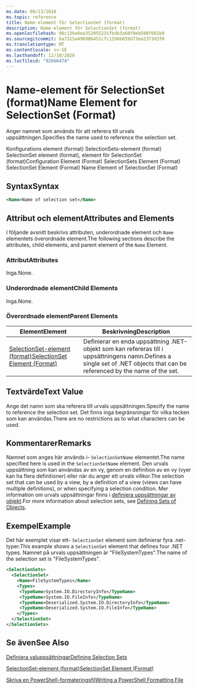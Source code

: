 ```yaml
---
ms.date: 09/13/2016
ms.topic: reference
title: Name-element för SelectionSet (format)
description: Name-element för SelectionSet (format)
ms.openlocfilehash: 98c13be6ea352055231fbdb3a60f0eb508f661b8
ms.sourcegitcommit: ba7315a496986451cfc1296b659d73ea2373d3f0
ms.translationtype: MT
ms.contentlocale: sv-SE
ms.lasthandoff: 12/10/2020
ms.locfileid: "92666474"
---
```

# <a name="name-element-for-selectionset-format"></a><span data-ttu-id="0f647-103">Name-element för SelectionSet (format)</span><span class="sxs-lookup"><span data-stu-id="0f647-103">Name Element for SelectionSet (Format)</span></span>

<span data-ttu-id="0f647-104">Anger namnet som används för att referera till urvals uppsättningen.</span><span class="sxs-lookup"><span data-stu-id="0f647-104">Specifies the name used to reference the selection set.</span></span>

<span data-ttu-id="0f647-105">Konfigurations element (format) SelectionSets-element (format) SelectionSet element (format), element för SelectionSet (format)</span><span class="sxs-lookup"><span data-stu-id="0f647-105">Configuration Element (Format) SelectionSets Element (Format) SelectionSet Element (Format) Name Element of SelectionSet (Format)</span></span>

## <a name="syntax"></a><span data-ttu-id="0f647-106">Syntax</span><span class="sxs-lookup"><span data-stu-id="0f647-106">Syntax</span></span>

```xml
<Name>Name of selection set</Name>
```

## <a name="attributes-and-elements"></a><span data-ttu-id="0f647-107">Attribut och element</span><span class="sxs-lookup"><span data-stu-id="0f647-107">Attributes and Elements</span></span>

<span data-ttu-id="0f647-108">I följande avsnitt beskrivs attributen, underordnade element och `Name` elementets överordnade element.</span><span class="sxs-lookup"><span data-stu-id="0f647-108">The following sections describe the attributes, child elements, and parent element of the `Name` Element.</span></span>

### <a name="attributes"></a><span data-ttu-id="0f647-109">Attribut</span><span class="sxs-lookup"><span data-stu-id="0f647-109">Attributes</span></span>

<span data-ttu-id="0f647-110">Inga.</span><span class="sxs-lookup"><span data-stu-id="0f647-110">None.</span></span>

### <a name="child-elements"></a><span data-ttu-id="0f647-111">Underordnade element</span><span class="sxs-lookup"><span data-stu-id="0f647-111">Child Elements</span></span>

<span data-ttu-id="0f647-112">Inga.</span><span class="sxs-lookup"><span data-stu-id="0f647-112">None.</span></span>

### <a name="parent-elements"></a><span data-ttu-id="0f647-113">Överordnade element</span><span class="sxs-lookup"><span data-stu-id="0f647-113">Parent Elements</span></span>

|<span data-ttu-id="0f647-114">Element</span><span class="sxs-lookup"><span data-stu-id="0f647-114">Element</span></span>|<span data-ttu-id="0f647-115">Beskrivning</span><span class="sxs-lookup"><span data-stu-id="0f647-115">Description</span></span>|
|-------------|-----------------|
|[<span data-ttu-id="0f647-116">SelectionSet-element (format)</span><span class="sxs-lookup"><span data-stu-id="0f647-116">SelectionSet Element (Format)</span></span>](./selectionset-element-format.md)|<span data-ttu-id="0f647-117">Definierar en enda uppsättning .NET-objekt som kan refereras till i uppsättningens namn.</span><span class="sxs-lookup"><span data-stu-id="0f647-117">Defines a single set of .NET objects that can be referenced by the name of the set.</span></span>|

## <a name="text-value"></a><span data-ttu-id="0f647-118">Textvärde</span><span class="sxs-lookup"><span data-stu-id="0f647-118">Text Value</span></span>

<span data-ttu-id="0f647-119">Ange det namn som ska referera till urvals uppsättningen.</span><span class="sxs-lookup"><span data-stu-id="0f647-119">Specify the name to reference the selection set.</span></span> <span data-ttu-id="0f647-120">Det finns inga begränsningar för vilka tecken som kan användas.</span><span class="sxs-lookup"><span data-stu-id="0f647-120">There are no restrictions as to what characters can be used.</span></span>

## <a name="remarks"></a><span data-ttu-id="0f647-121">Kommentarer</span><span class="sxs-lookup"><span data-stu-id="0f647-121">Remarks</span></span>

<span data-ttu-id="0f647-122">Namnet som anges här används i- `SelectionSetName` elementet.</span><span class="sxs-lookup"><span data-stu-id="0f647-122">The name specified here is used in the `SelectionSetName` element.</span></span> <span data-ttu-id="0f647-123">Den urvals uppsättning som kan användas av en vy, genom en definition av en vy (vyer kan ha flera definitioner) eller när du anger ett urvals villkor.</span><span class="sxs-lookup"><span data-stu-id="0f647-123">The selection set that can be used by a view, by a definition of a view (views can have multiple definitions), or when specifying a selection condition.</span></span> <span data-ttu-id="0f647-124">Mer information om urvals uppsättningar finns i [definiera uppsättningar av objekt](./defining-selection-sets.md).</span><span class="sxs-lookup"><span data-stu-id="0f647-124">For more information about selection sets, see [Defining Sets of Objects](./defining-selection-sets.md).</span></span>

## <a name="example"></a><span data-ttu-id="0f647-125">Exempel</span><span class="sxs-lookup"><span data-stu-id="0f647-125">Example</span></span>

<span data-ttu-id="0f647-126">Det här exemplet visar ett- `SelectionSet` element som definierar fyra .net-typer.</span><span class="sxs-lookup"><span data-stu-id="0f647-126">This example shows a `SelectionSet` element that defines four .NET types.</span></span> <span data-ttu-id="0f647-127">Namnet på urvals uppsättningen är "FileSystemTypes".</span><span class="sxs-lookup"><span data-stu-id="0f647-127">The name of the selection set is "FileSystemTypes".</span></span>

```xml
<SelectionSets>
  <SelectionSet>
    <Name>FileSystemTypes</Name>
    <Types>
     <TypeName>System.IO.DirectoryInfo</TypeName>
     <TypeName>System.IO.FileInfo</TypeName>
     <TypeName>Deserialized.System.IO.DirectoryInfo</TypeName>
     <TypeName>Deserialized.System.IO.FileInfo</TypeName>
    </Types>
  </SelectionSet>
</SelectionSets>
```

## <a name="see-also"></a><span data-ttu-id="0f647-128">Se även</span><span class="sxs-lookup"><span data-stu-id="0f647-128">See Also</span></span>

[<span data-ttu-id="0f647-129">Definiera valuppsättningar</span><span class="sxs-lookup"><span data-stu-id="0f647-129">Defining Selection Sets</span></span>](./defining-selection-sets.md)

[<span data-ttu-id="0f647-130">SelectionSet-element (format)</span><span class="sxs-lookup"><span data-stu-id="0f647-130">SelectionSet Element (Format)</span></span>](./selectionset-element-format.md)

[<span data-ttu-id="0f647-131">Skriva en PowerShell-formateringsfil</span><span class="sxs-lookup"><span data-stu-id="0f647-131">Writing a PowerShell Formatting File</span></span>](./writing-a-powershell-formatting-file.md)

